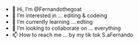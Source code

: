 - 👋 Hi, I’m @Fernandothegoat
- 👀 I’m interested in ... editing & codeing
- 🌱 I’m currently learning ... edting
- 💞️ I’m looking to collaborate on ... everything
- 📫 How to reach me ... by my tik tok S.aFernando

<!---
Fernandothegoat/Fernandothegoat is a ✨ special ✨ repository because its `README.md` (this file) appears on your GitHub profile.
You can click the Preview link to take a look at your changes.
--->
